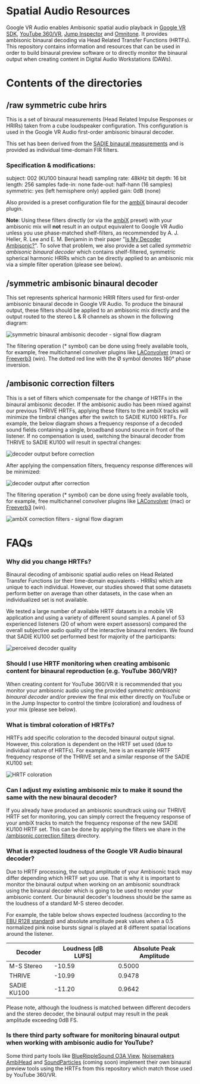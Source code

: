 # Spatial Audio Resources
Google VR Audio enables Ambisonic spatial audio playback in [Google VR SDK](https://developers.google.com/vr/), [YouTube 360/VR](http://yt.be/spatialaudiovrhelp), [Jump Inspector](https://support.google.com/jump/answer/6399746) and [Omnitone](https://googlechrome.github.io/omnitone/#home). It provides ambisonic binaural decoding via Head Related Transfer Functions (HRTFs). This repository contains information and resources that can be used in order to build binaural preview software or to directly monitor the binaural output when creating content in Digital Audio Workstations (DAWs).

# Contents of the directories
## /raw symmetric cube hrirs 
This is a set of binaural measurements (Head Related Impulse Responses or HRIRs) taken from a cube loudspeaker configuration. This configuration is used in the Google VR Audio first-order ambisonic binaural decoder.

This set has been derived from the [SADIE binaural measurements](https://www.york.ac.uk/sadie-project/binaural.html) and  is provided as individual time-domain FIR filters.

### Specification & modifications:
subject: 002 (KU100 binaural head)
sampling rate: 48kHz
bit depth: 16 bit
length: 256 samples
fade-in: none
fade-out: half-hann (16 samples)
symmetric: yes (left hemisphere only)
applied gain: 0dB (none)

Also provided is a preset configuration file for the [ambiX](https://github.com/kronihias/ambix) binaural decoder plugin.

**Note**: Using these filters directly (or via the [ambiX](https://github.com/kronihias/ambix) preset) with your ambisonic mix will **not** result in an output equivalent to Google VR Audio unless you use phase-matched shelf-filters, as recommended by A. J. Heller, R. Lee and  E. M. Benjamin in their paper "[Is My Decoder Ambisonic?](http://www.ai.sri.com/ajh/ambisonics/BLaH3.pdf)". To solve that problem, we also provide a set called *symmetric ambisonic binaural decoder* which contains shelf-filtered, symmetric spherical harmonic HRIRs which can be directly applied to an ambisonic mix via a simple filter operation (please see below).

## /symmetric ambisonic binaural decoder
This set represents spherical harmonic HRIR filters used for first-order ambisonic binaural decode in Google VR Audio. To produce the binaural output, these filters should be applied to an ambisonic mix directly and the output routed to the stereo L & R channels as shown in the following diagram:

![symmetric binaural ambisonic decoder - signal flow diagram](https://cloud.githubusercontent.com/assets/26985965/24811254/2143fb12-1b7a-11e7-99a0-cef55c3f8365.png)

The filtering operation (* symbol) can be done using freely available tools, for example, free multichannel convolver plugins like  [LAConvolver](http://audio.lernvall.com/) (mac) or  [Freeverb3](http://www.nongnu.org/freeverb3/) (win). The dotted red line with the Ø symbol denotes 180° phase inversion.

## /ambisonic correction filters
This is a set of filters which compensate for the change of HRTFs in the binaural ambisonic decoder. If the ambisonic audio has been mixed against our previous THRIVE HRTFs, applying these filters to the ambiX tracks will minimize the timbral changes after the switch to SADIE KU100 HRTFs. For example, the below diagram shows a frequency response of a decoded sound fields containing a single, broadband sound source in front of the listener. If no compensation is used, switching the binaural decoder from THRIVE to SADIE KU100 will result in spectral changes:

![decoder output before correction](https://cloud.githubusercontent.com/assets/26985965/24811252/21399d66-1b7a-11e7-953c-2357d6be8f3a.png)

After applying the compensation filters, frequency response differences will be minimized:

![decoder output after correction](https://cloud.githubusercontent.com/assets/26985965/24811250/2137f42a-1b7a-11e7-9ff5-e09718293401.png)

The filtering operation (* symbol) can be done using freely available tools, for example, free multichannel convolver plugins like  [LAConvolver](http://audio.lernvall.com/) (mac) or  [Freeverb3](http://www.nongnu.org/freeverb3/) (win).

![ambiX correction filters - signal flow diagram](https://cloud.githubusercontent.com/assets/26985965/24811249/21269c84-1b7a-11e7-8139-91e4fd0d0a20.png)

# FAQs
### Why did you change HRTFs?
Binaural decoding of ambisonic spatial audio relies on Head Related Transfer Functions (or their time-domain equivalents - HRIRs) which are unique to each individual. However, our studies showed that some datasets perform better on average than other datasets, in the case when an individualized set is not available.

We tested a large number of available HRTF datasets in a mobile VR application and using a variety of different sound samples. A panel of 53 experienced listeners (20 of whom were expert assessors) compared the overall subjective audio quality of the interactive binaural renders. We found that SADIE KU100 set performed best for majority of the participants:

![perceived decoder quality](https://cloud.githubusercontent.com/assets/26985965/24811253/213b6628-1b7a-11e7-9079-f7a906e963a0.png)

### Should I use HRTF monitoring when creating ambisonic content for binaural reproduction (e.g. YouTube 360/VR)?
When creating content for YouTube 360/VR it is recommended that you monitor your ambisonic audio using the provided *symmetric ambisonic binaural decoder* and/or preview the final mix either directly on YouTube or in the Jump Inspector to control the timbre (coloration) and loudness of your mix (please see below).

### What is timbral coloration of HRTFs?
HRTFs add specific coloration to the decoded binaural output signal. However, this coloration is dependent on the HRTF set used (due to individual nature of HRTFs). For example, here is an example HRTF frequency response of the THRIVE set and a similar response of the SADIE KU100 set:

![HRTF coloration](https://cloud.githubusercontent.com/assets/26985965/24811251/2139476c-1b7a-11e7-865b-f37ac10b197f.png)

### Can I adjust my existing ambisonic mix to make it sound the same with the new binaural decoder? 
If you already have produced an ambisonic soundtrack using our THRIVE HRTF set for monitoring, you can simply correct the frequency response of your ambiX tracks to match the frequency response of the new SADIE KU100 HRTF set. This can be done by applying the filters we share in the [/ambisonic correction filters](#ambisoniccorrectionfilters) directory.

### What is expected loudness of the Google VR Audio binaural decoder?
Due to HRTF processing, the output amplitude of your Ambisonic track may differ depending which HRTF set you use. That is why it is important to monitor the binaural output when working on an ambisonic soundtrack using the binaural decoder which is going to be used to render your ambisonic content. Our binaural decoder's loudness should be the same as the loudness of a standard M-S stereo decoder.

For example, the table below shows expected loudness (according to the [EBU R128 standard](https://tech.ebu.ch/docs/r/r128.pdf)) and absolute amplitude peak values when a 0.5 normalized pink noise bursts signal is played at 8 different spatial locations around the listener.

|Decoder     | Loudness [dB LUFS] | Absolute Peak Amplitude |
|------------|--------------------|-------------------------|
|M-S Stereo  |-10.59              |0.5000                   |
|THRIVE      |-10.99              |0.9478                   |
|SADIE KU100 |-11.20              |0.9642                   |

Please note, although the loudness is matched between different decoders and the stereo decoder, the binaural output may result in the peak amplitude exceeding 0dB FS.

### Is there third party software for monitoring binaural output when working with ambisonic audio for YouTube?
Some third party tools like [BlueRippleSound O3A View](http://www.blueripplesound.com/products/o3a-view-vst), [Noisemakers AmbiHead](http://www.noisemakers.fr/ambi-head/) and [SoundParticles](http://soundparticles.com/) (coming soon) implement their own binaural preview tools using the HRTFs from this repository which match those used by YouTube 360/VR.
